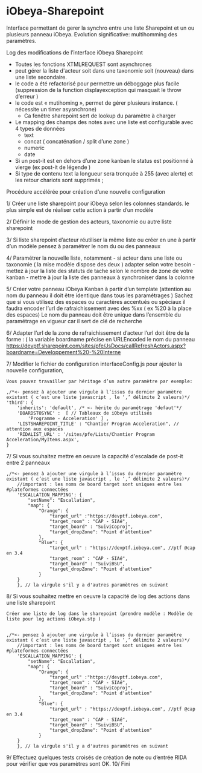 # iObeya-Sharepoint

Interface permettant de gerer la synchro entre une liste Sharepoint et un ou plusieurs panneau iObeya.
Evolution significative: multihomming des paramètres.

Log des modifications de l’interface iObeya Sharepoint

- Toutes les fonctions XTMLREQUEST sont asynchrones
- peut gérer la liste d'acteur soit dans une taxonomie soit (nouveau) dans une liste secondaire.
- le code a été refactorisé pour permettre un déboggage plus facile (suppression de la function displayexception qui masquait le throw d’erreur )
- le code est « mutihoming », permet de gérer plusieurs instance.  ( nécessite un timer asysnchrone)
    - Ca fenêtre sharepoint sert de lookup du paramètre à charger
- Le mapping des champs des notes avec une liste est configurable avec 4 types de données
	- text
	- concat ( concaténation / split d’une zone )
	- numeric
	- date
- Si un post-it est en dehors d’une zone kanban le status est positionné à vierge (ex post-it de légende )
- Si  type de contenu text la longueur sera tronquée à 255 (avec alerte) et les retour chariots sont supprimés ;


Procédure accélérée pour création d’une nouvelle configuration

1/ Créer une liste sharepoint pour iObeya selon les colonnes standards.
	le plus simple est de réaliser cette action à partir d’un modèle

2/ Définir le mode de gestion des acteurs, taxonomie ou autre liste sharepoint

3/ Si liste sharepoint d’acteur réutiliser la même liste ou créer en une à partir d’un modèle
	pensez à paramétrer le nom du ou des panneaux

4/ Paramétrer la nouvelle liste, notamment
	- si acteur dans une liste ou taxonomie ( la mise modèle dispose des deux ) adapter selon votre besoin
	- mettez à jour la liste des statuts de tache selon le nombre de zone de votre kanban
	- mettre à jour la liste des panneaux à synchroniser dans la colonne

5/ Créer votre panneau iObeya Kanban à partir d’un template (attention au nom du panneau il doit être identique dans tous les paramétrages )
	Sachez que si vous utilisez des espaces ou caractères accentués ou spéciaux
	il faudra encoder l’url de rafraichissement avec des %xx ( ex %20 à la place des espaces)
	Le nom du panneau doit être unique dans l’ensemble du paramétrage en vigueur car il sert de clé de recherche

6/ Adapter l’url de la zone de rafraichissement d’acteur
	l’url doit être de la forme : ( la variable boardname précise en URLEncoded le nom du panneau
		https://devptf.sharepoint.com/sites/pfe/JsDocs/callRefreshActors.aspx?boardname=Developpement%20-%20Interne

7/ Modifier le fichier de configuration interfaceConfig.js pour ajouter la nouvelle configuration, 
	
	Vous pouvez travailler par héritage d’un autre paramètre par exemple: 

	,/*<- pensez à ajouter une virgule à l’issus du dernier paramètre existant ( c’est une liste javascript , le ‘,’ délimite 2 valeurs)*/
	'third': {
		'inherits': 'default', /* <- hérite du paramétrage 'defaut'*/
		'BOARDSTOSYNC' :  [ // Tableaux de iObeya utilisés
			'Programme - Acceleration' ] , 
		'LISTSHAREPOINT_TITLE' : "Chantier Program Acceleration", // attention aux espaces
		'RIDALIST_URL' : '/sites/pfe/Lists/Chantier Program Acceleration/MyItems.aspx',
	}

	
7/ Si vous souhaitez mettre en oeuvre la capacité d'escalade de post-it entre 2 panneaux 

	
	,/*<- pensez à ajouter une virgule à l’issus du dernier paramètre existant ( c’est une liste javascript , le ‘,’ délimite 2 valeurs)*/
        //important : les noms de board target sont uniques entre les #plateformes connectées
        'ESCALLATION_MAPPING': {
            "setName": "Escallation",
            "map": {
                "Orange": {
                    "target_url" :"https://devptf.iobeya.com",
                    "target_room" : "CAP - SIAé",
                    "target_board" : "SuiviCoproj",
                    "target_dropZone": "Point d'attention"
                },
                "Blue": {
                    "target_url" : "https://devptf.iobeya.com", //ptf @cap en 3.4
                    "target_room" : "CAP - SIAé",
                    "target_board" : "SuiviBSU",
                    "target_dropZone": "Point d'attention"
                }
	    }
        }, // la virgule s'il y a d'autres paramètres en suivant

	

8/ Si vous souhaitez mettre en oeuvre la capacité de log des actions dans une liste sharepoint
	
	Créer une liste de log dans le sharepoint (prendre modèle : Modèle de liste pour log actions iObeya.stp )

	
	,/*<- pensez à ajouter une virgule à l’issus du dernier paramètre existant ( c’est une liste javascript , le ‘,’ délimite 2 valeurs)*/
        //important : les noms de board target sont uniques entre les #plateformes connectées
        'ESCALLATION_MAPPING': {
            "setName": "Escallation",
            "map": {
                "Orange": {
                    "target_url" :"https://devptf.iobeya.com",
                    "target_room" : "CAP - SIAé",
                    "target_board" : "SuiviCoproj",
                    "target_dropZone": "Point d'attention"
                },
                "Blue": {
                    "target_url" : "https://devptf.iobeya.com", //ptf @cap en 3.4
                    "target_room" : "CAP - SIAé",
                    "target_board" : "SuiviBSU",
                    "target_dropZone": "Point d'attention"
                }
	    }
        }, // la virgule s'il y a d'autres paramètres en suivant



9/ Effectuez quelques tests croisés de création de note ou d’entrée RIDA pour vérifier que vos paramètres sont OK.
10/ Fini
